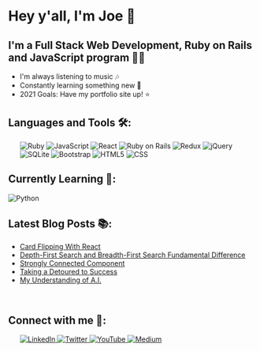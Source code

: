 # Hey y'all, I'm Joe 👋
## I'm a Full Stack Web Development, Ruby on Rails and JavaScript program 👨‍💻

- I'm always listening to music 🎶
- Constantly learning something new 🧠
- 2021 Goals: Have my portfolio site up! ⭐️

## Languages and Tools 🛠:
<ul>
   <img src='https://img.shields.io/badge/Ruby-CC342D?style=for-the-badge&logo=ruby&logoColor=white' alt='Ruby' /> 

   <img src='https://img.shields.io/badge/JavaScript-F7DF1E?style=for-the-badge&logo=javascript&logoColor=black' alt='JavaScript' />

   <img src='https://img.shields.io/badge/React-20232A?style=for-the-badge&logo=react&logoColor=61DAFB' alt='React' />

   <img src='https://img.shields.io/badge/Ruby_on_Rails-CC0000?style=for-the-badge&logo=ruby-on-rails&logoColor=white' alt='Ruby on Rails' />

   <img src='https://img.shields.io/badge/Redux-593D88?style=for-the-badge&logo=redux&logoColor=white' alt='Redux'>

   <img src='https://img.shields.io/badge/jQuery-0769AD?style=for-the-badge&logo=jquery&logoColor=white' alt='jQuery' />

   <img src='https://img.shields.io/badge/SQLite-07405E?style=for-the-badge&logo=sqlite&logoColor=white' alt='SQLite' />
   
   <img src='https://img.shields.io/badge/Bootstrap-563D7C?style=for-the-badge&logo=bootstrap&logoColor=white' alt='Bootstrap' />
   
   <img src='https://img.shields.io/badge/HTML-239120?style=for-the-badge&logo=html5&logoColor=white' alt='HTML5' />
   
   <img src='https://img.shields.io/badge/CSS-239120?&style=for-the-badge&logo=css3&logoColor=white' alt='CSS' />

</ul>

## Currently Learning 💭:
   <img src='https://img.shields.io/badge/Python-14354C?style=for-the-badge&logo=python&logoColor=white' alt='Python' />


## Latest Blog Posts 📚:
<!-- BLOG-POST-LIST:START -->
- [Card Flipping With React](https://medium.com/@devjoe/card-flipping-with-react-ba29fdd0cb95?source=rss-17c518b9b391------2)
- [Depth-First Search and Breadth-First Search Fundamental Difference](https://medium.com/@devjoe/depth-first-search-and-breadth-first-search-fundamental-difference-c06342e0f8ba?source=rss-17c518b9b391------2)
- [Strongly Connected Component](https://medium.com/@devjoe/strongly-connected-component-fa0449b16ce0?source=rss-17c518b9b391------2)
- [Taking a Detoured to Success](https://medium.com/@devjoe/taking-a-detoured-to-success-5d8c85ee90f8?source=rss-17c518b9b391------2)
- [My Understanding of A.I.](https://medium.com/@devjoe/my-understanding-of-a-i-f0697d351257?source=rss-17c518b9b391------2)
<!-- BLOG-POST-LIST:END -->

<br>

## Connect with me 👥:
<ul>
   <a align='left' href='https://www.linkedin.com/in/joe-c-gomez/' alt='Joe C Gomez'> <img src='https://img.shields.io/badge/LinkedIn-0077B5?style=for-the-badge&logo=linkedin&logoColor=white' alt='LinkedIn' /> </a>
   <a align='left' href='https://twitter.com/devjoecgomez' alt='devjoecgomez'> <img src='https://img.shields.io/badge/Twitter-1DA1F2?style=for-the-badge&logo=twitter&logoColor=white' alt='Twitter' /> </a>
    <a align='left' href='https://www.youtube.com/channel/UCwLqQxU0xFZefEVC3oix7Dw' alt='devjoecgomez'> <img src='https://img.shields.io/badge/YouTube-FF0000?style=for-the-badge&logo=youtube&logoColor=white' alt='YouTube' /> </a>
   <a href='https://devjoe.medium.com/' alt='devjoe' > <img src='https://img.shields.io/badge/Medium-12100E?style=for-the-badge&logo=medium&logoColor=white' alt='Medium' /> </a>
</ul>
